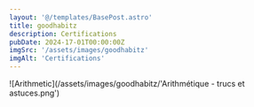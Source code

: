 ```yaml
---
layout: '@/templates/BasePost.astro'
title: goodhabitz
description: Certifications
pubDate: 2024-17-01T00:00:00Z
imgSrc: '/assets/images/goodhabitz'
imgAlt: 'Certifications'
---
```


![Arithmetic](/assets/images/goodhabitz/'Arithmétique - trucs et astuces.png')
